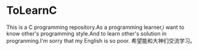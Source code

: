# ToLearnC
This is a C programming repository.As a programming learner,i want to know other's programming style.And to learn other's solution in progranming.I'm sorry that my English is so poor.   希望能和大神们交流学习。
